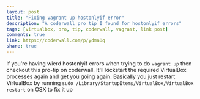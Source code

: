 ```yaml
---
layout: post
title: "Fixing vagrant up hostonlyif error"
description: "A coderwall pro tip I found for hostonlyif errors"
tags: [virtualbox, pro, tip, coderwall, vagrant, link post]
comments: true
link: https://coderwall.com/p/ydma0q
share: true
---
```


If you're having wierd hostonlyif errors when trying to do 
```vagrant up``` then checkout this pro-tip on coderwall. 
It'll kickstart the required VirtualBox processes again and get you going again.
Basically you just restart VirtualBox by running 
```sudo /Library/StartupItems/VirtualBox/VirtualBox restart``` on OSX to fix it up